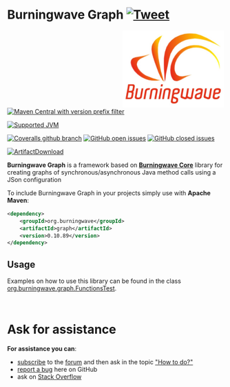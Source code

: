 Burningwave Graph [![Tweet](https://img.shields.io/twitter/url/http/shields.io.svg?style=social)](https://twitter.com/intent/tweet?text=%40burningwave_sw%20Graph%3A%20a%20%23Java%20framework%20based%20on%20Burningwave%20Core%20library%20for%20creating%20graphs%20of%20synchronous%2Fasynchronous%20Java%20method%20calls%20using%20a%20JSon%20configuration%20%28works%20on%20%23Java8%20%23Java9%20%23Java10%20%23Java11%20%23Java12%20%23Java13%20%23Java14%20%23Java15%20%23Java16%20%23Java17%20%23Java18%29&url=https://www.burningwave.org/)
==========

<a href="https://www.burningwave.org/">
<img src="https://raw.githubusercontent.com/burningwave/burningwave.github.io/main/logo.png" alt="Burningwave-logo.png" height="180px" align="right"/>
</a>

[![Maven Central with version prefix filter](https://img.shields.io/maven-central/v/org.burningwave/graph/0)](https://maven-badges.herokuapp.com/maven-central/org.burningwave/graph/)

[![Supported JVM](https://img.shields.io/badge/supported%20JVM-8%2C%209+%20(18)-blueviolet)](https://github.com/burningwave/graph/actions/runs/2467901265)

[![Coveralls github branch](https://img.shields.io/coveralls/github/burningwave/graph/master)](https://coveralls.io/github/burningwave/graph)
[![GitHub open issues](https://img.shields.io/github/issues/burningwave/graph)](https://github.com/burningwave/graph/issues)
[![GitHub closed issues](https://img.shields.io/github/issues-closed/burningwave/graph)](https://github.com/burningwave/graph/issues?q=is%3Aissue+is%3Aclosed)

[![ArtifactDownload](https://shared-software.herokuapp.com/miscellaneous-services/stats/total-downloads-badge?alias=graph)](https://www.burningwave.org/artifact-downloads/?show-monthly-trend-chart=false)

**Burningwave Graph** is a framework based on [**Burningwave Core**](https://burningwave.github.io/core/) library for creating graphs of synchronous/asynchronous Java method calls using a JSon configuration

To include Burningwave Graph in your projects simply use with **Apache Maven**:

```xml
<dependency>
    <groupId>org.burningwave</groupId>
    <artifactId>graph</artifactId>
    <version>0.10.89</version>
</dependency>
```

## Usage

Examples on how to use this library can be found in the class [org.burningwave.graph.FunctionsTest](https://github.com/burningwave/graph/blob/master/src/test/java/org/burningwave/graph/FunctionsTest.java).

<br />

# <a name="Ask-for-assistance"></a>Ask for assistance
**For assistance you can**:
* [subscribe](https://www.burningwave.org/registration/) to the [forum](https://www.burningwave.org/forum/) and then ask in the topic ["How to do?"](https://www.burningwave.org/forum/forum/how-to-do/)
* [report a bug](https://github.com/burningwave/graph/issues) here on GitHub
* ask on [Stack Overflow](https://stackoverflow.com/search?q=burningwave)
